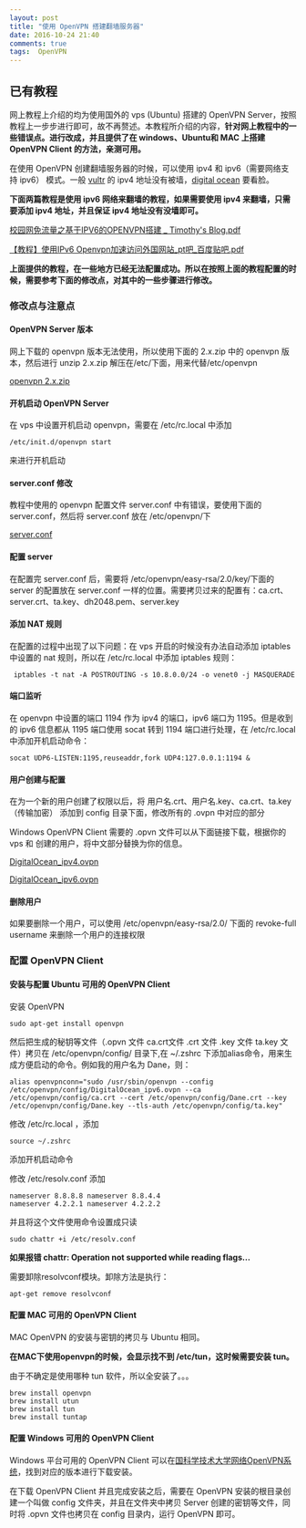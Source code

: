 ```yaml
---
layout: post
title: "使用 OpenVPN 搭建翻墙服务器"
date: 2016-10-24 21:40
comments: true
tags:  OpenVPN
---
```



## 已有教程

网上教程上介绍的均为使用国外的 vps (Ubuntu) 搭建的 OpenVPN Server，按照教程上一步步进行即可，故不再赘述。本教程所介绍的内容，**针对网上教程中的一些错误点。进行改成，并且提供了在 windows、Ubuntu和 MAC 上搭建 OpenVPN Client 的方法，亲测可用。**

在使用 OpenVPN 创建翻墙服务器的时候，可以使用 ipv4 和 ipv6（需要网络支持 ipv6） 模式。一般 [vultr](https://www.vultr.com/) 的 ipv4 地址没有被墙，[digital ocean](https://www.digitalocean.com/) 要看脸。

**下面两篇教程是使用 ipv6 网络来翻墙的教程，如果需要使用 ipv4 来翻墙，只需要添加 ipv4 地址，并且保证 ipv4 地址没有没墙即可。**

[校园网免流量之基于IPV6的OPENVPN搭建 _ Timothy's Blog.pdf](http://ofjld69e3.bkt.clouddn.com/doc/pdf/%E6%A0%A1%E5%9B%AD%E7%BD%91%E5%85%8D%E6%B5%81%E9%87%8F%E4%B9%8B%E5%9F%BA%E4%BA%8EIPV6%E7%9A%84OPENVPN%E6%90%AD%E5%BB%BA%20_%20Timothy%27s%20Blog.pdf)

[【教程】使用IPv6 Openvpn加速访问外国网站_pt吧_百度贴吧.pdf](http://ofjld69e3.bkt.clouddn.com/doc/pdf/%E3%80%90%E6%95%99%E7%A8%8B%E3%80%91%E4%BD%BF%E7%94%A8IPv6%20Openvpn%E5%8A%A0%E9%80%9F%E8%AE%BF%E9%97%AE%E5%A4%96%E5%9B%BD%E7%BD%91%E7%AB%99_pt%E5%90%A7_%E7%99%BE%E5%BA%A6%E8%B4%B4%E5%90%A7.pdf)

**上面提供的教程，在一些地方已经无法配置成功。所以在按照上面的教程配置的时候，需要参考下面的修改点，对其中的一些步骤进行修改。**

### 修改点与注意点

#### OpenVPN Server 版本

网上下载的 openvpn 版本无法使用，所以使用下面的 2.x.zip 中的 openvpn 版本，然后进行 unzip 2.x.zip 解压在/etc/下面，用来代替/etc/openvpn

[openvpn 2.x.zip](http://ofjm4ift4.bkt.clouddn.com/app/zip/openvpn%202.x.zip)

#### 开机启动 OpenVPN Server

在 vps 中设置开机启动 openvpn，需要在 /etc/rc.local 中添加 

	/etc/init.d/openvpn start

来进行开机启动

#### server.conf 修改

教程中使用的 openvpn 配置文件 server.conf 中有错误，要使用下面的server.conf，然后将 server.conf 放在 /etc/openvpn/下

[server.conf](http://ofjld69e3.bkt.clouddn.com/doc/conf/server.conf)

#### 配置 server

在配置完 server.conf 后，需要将 /etc/openvpn/easy-rsa/2.0/key/下面的 server 的配置放在 server.conf 一样的位置。需要拷贝过来的配置有：ca.crt、server.crt、ta.key、dh2048.pem、server.key

#### 添加 NAT 规则

在配置的过程中出现了以下问题：在 vps 开启的时候没有办法自动添加 iptables 中设置的 nat 规则，所以在 /etc/rc.local 中添加 iptables 规则：

	 iptables -t nat -A POSTROUTING -s 10.8.0.0/24 -o venet0 -j MASQUERADE

#### 端口监听

在 openvpn 中设置的端口 1194 作为 ipv4 的端口，ipv6 端口为 1195。但是收到的 ipv6 信息都从 1195 端口使用 socat 转到 1194 端口进行处理，在 /etc/rc.local 中添加开机启动命令：
	
	socat UDP6-LISTEN:1195,reuseaddr,fork UDP4:127.0.0.1:1194 &

#### 用户创建与配置

在为一个新的用户创建了权限以后，将 用户名.crt、用户名.key、ca.crt、ta.key（传输加密） 添加到 config 目录下面，修改所有的 .ovpn 中对应的部分

Windows OpenVPN Client 需要的 .opvn 文件可以从下面链接下载，根据你的 vps 和 创建的用户，将中文部分替换为你的信息。

[DigitalOcean_ipv4.ovpn](http://ofjld69e3.bkt.clouddn.com/doc/opvn/DigitalOcean_ipv4.ovpn)

[DigitalOcean_ipv6.ovpn](http://ofjld69e3.bkt.clouddn.com/doc/opvn/DigitalOcean_ipv6.ovpn)

#### 删除用户

如果要删除一个用户，可以使用 /etc/openvpn/easy-rsa/2.0/ 下面的 revoke-full username 来删除一个用户的连接权限

### 配置 OpenVPN Client

#### 安装与配置 Ubuntu 可用的 OpenVPN Client

安装 OpenVPN

	sudo apt-get install openvpn

然后把生成的秘钥等文件（.opvn 文件 ca.crt文件 .crt 文件 .key 文件 ta.key 文件）拷贝在 /etc/openvpn/config/ 目录下,在 ~/.zshrc 下添加alias命令，用来生成方便启动的命令。例如我的用户名为 Dane，则：

	alias openvpnconn="sudo /usr/sbin/openvpn --config /etc/openvpn/config/DigitalOcean_ipv6.ovpn --ca /etc/openvpn/config/ca.crt --cert /etc/openvpn/config/Dane.crt --key /etc/openvpn/config/Dane.key --tls-auth /etc/openvpn/config/ta.key"

修改 /etc/rc.local ，添加

	source ~/.zshrc

添加开机启动命令

修改 /etc/resolv.conf 添加 

	nameserver 8.8.8.8 nameserver 8.8.4.4
	nameserver 4.2.2.1 nameserver 4.2.2.2

并且将这个文件使用命令设置成只读 

	sudo chattr +i /etc/resolv.conf

**如果报错 chattr: Operation not supported while reading flags...**

需要卸除resolvconf模块。卸除方法是执行：

	apt-get remove resolvconf

#### 配置 MAC 可用的 OpenVPN Client

MAC OpenVPN 的安装与密钥的拷贝与 Ubuntu 相同。

**在MAC下使用openvpn的时候，会显示找不到 /etc/tun，这时候需要安装 tun。**

由于不确定是使用哪种 tun 软件，所以全安装了。。。

	brew install openvpn
	brew install utun
	brew install tun
	brew install tuntap

#### 配置 Windows 可用的 OpenVPN Client

Windows 平台可用的 OpenVPN Client 可以在[国科学技术大学网络OpenVPN系统](http://openvpn.ustc.edu.cn/)，找到对应的版本进行下载安装。

在下载 OpenVPN Client 并且完成安装之后，需要在 OpenVPN 安装的根目录创建一个叫做 config 文件夹，并且在文件夹中拷贝 Server 创建的密钥等文件，同时将 .opvn 文件也拷贝在 config 目录内，运行 OpenVPN 即可。






